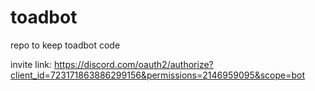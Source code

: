 # toadbot

repo to keep toadbot code

invite link: https://discord.com/oauth2/authorize?client_id=723171863886299156&permissions=2146959095&scope=bot


